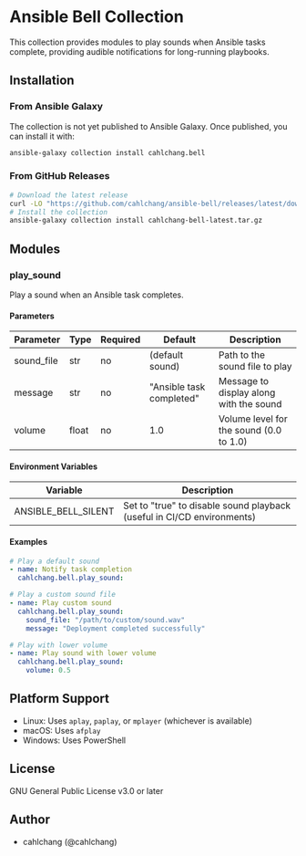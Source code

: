 # Ansible Bell Collection

This collection provides modules to play sounds when Ansible tasks complete, providing audible notifications for long-running playbooks.

## Installation

### From Ansible Galaxy

The collection is not yet published to Ansible Galaxy. Once published, you can install it with:

```bash
ansible-galaxy collection install cahlchang.bell
```

### From GitHub Releases

```bash
# Download the latest release
curl -LO "https://github.com/cahlchang/ansible-bell/releases/latest/download/cahlchang-bell-latest.tar.gz"
# Install the collection
ansible-galaxy collection install cahlchang-bell-latest.tar.gz
```

## Modules

### play_sound

Play a sound when an Ansible task completes.

#### Parameters

| Parameter | Type | Required | Default | Description |
|-----------|------|----------|---------|-------------|
| sound_file | str | no | (default sound) | Path to the sound file to play |
| message | str | no | "Ansible task completed" | Message to display along with the sound |
| volume | float | no | 1.0 | Volume level for the sound (0.0 to 1.0) |

#### Environment Variables

| Variable | Description |
|----------|-------------|
| ANSIBLE_BELL_SILENT | Set to "true" to disable sound playback (useful in CI/CD environments) |

#### Examples

```yaml
# Play a default sound
- name: Notify task completion
  cahlchang.bell.play_sound:

# Play a custom sound file
- name: Play custom sound
  cahlchang.bell.play_sound:
    sound_file: "/path/to/custom/sound.wav"
    message: "Deployment completed successfully"

# Play with lower volume
- name: Play sound with lower volume
  cahlchang.bell.play_sound:
    volume: 0.5
```

## Platform Support

- Linux: Uses `aplay`, `paplay`, or `mplayer` (whichever is available)
- macOS: Uses `afplay`
- Windows: Uses PowerShell

## License

GNU General Public License v3.0 or later

## Author

- cahlchang (@cahlchang)